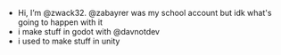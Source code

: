 - Hi, I’m @zwack32. @zabayrer was my school account but idk what's going to happen with it
- i make stuff in godot with @davnotdev
- i used to make stuff in unity

<!---
zwack32/zwack32 is a ✨ special ✨ repository because its `README.md` (this file) appears on your GitHub profile.
You can click the Preview link to take a look at your changes.
--->
